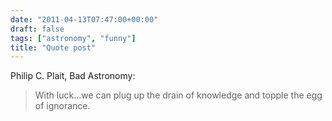 ```yaml
---
date: "2011-04-13T07:47:00+00:00"
draft: false
tags: ["astronomy", "funny"]
title: "Quote post"
---
```

Philip C. Plait, Bad Astronomy:

>With luck...we can plug up the drain of knowledge and topple the egg of ignorance.

